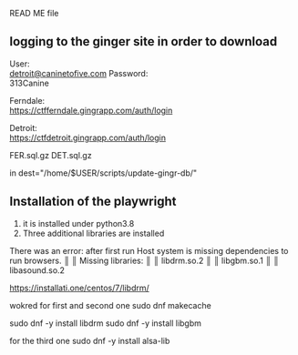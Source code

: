 READ ME file 

## logging to the ginger site in order to download 
User:  
detroit@caninetofive.com
Password:   
313Canine 

Ferndale:   
https://ctfferndale.gingrapp.com/auth/login

Detroit:    
https://ctfdetroit.gingrapp.com/auth/login


FER.sql.gz
DET.sql.gz 

in 
dest="/home/$USER/scripts/update-gingr-db/"

## Installation of the playwright 

1. it is installed under python3.8 
2. Three additional libraries are installed

There was an error: after first run 
Host system is missing dependencies to run browsers. ║
║ Missing libraries:                                   ║
║     libdrm.so.2                                      ║
║     libgbm.so.1                                      ║
║     libasound.so.2 


https://installati.one/centos/7/libdrm/

wokred for first and second one 
sudo dnf makecache

sudo dnf -y install libdrm
sudo dnf -y install libgbm

for the third one 
sudo dnf -y install alsa-lib

